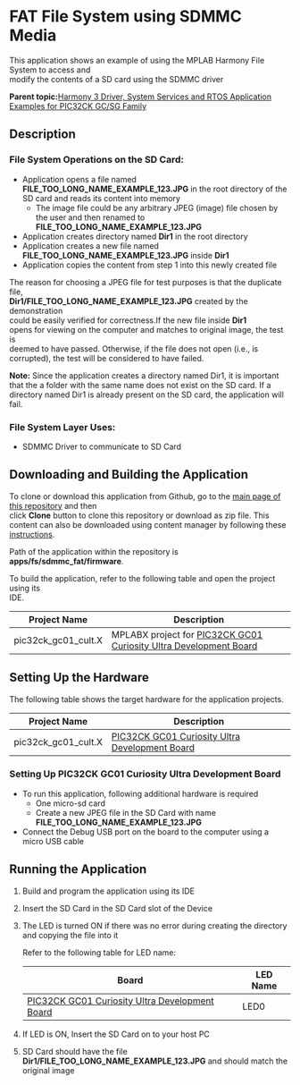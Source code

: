 # FAT File System using SDMMC Media

This application shows an example of using the MPLAB Harmony File System to access and<br /> modify the contents of a SD card using the SDMMC driver

**Parent topic:**[Harmony 3 Driver, System Services and RTOS Application Examples for PIC32CK GC/SG Family](GUID-CDB24A84-49B8-4114-B4EF-E80CFD24D7D9.md)

## Description

### File System Operations on the SD Card:

-   Application opens a file named **FILE\_TOO\_LONG\_NAME\_EXAMPLE\_123.JPG** in the root directory of the SD card and reads its content into memory
    -   The image file could be any arbitrary JPEG \(image\) file chosen by the user and then renamed to **FILE\_TOO\_LONG\_NAME\_EXAMPLE\_123.JPG**
-   Application creates directory named **Dir1** in the root directory
-   Application creates a new file named **FILE\_TOO\_LONG\_NAME\_EXAMPLE\_123.JPG** inside **Dir1**
-   Application copies the content from step 1 into this newly created file

The reason for choosing a JPEG file for test purposes is that the duplicate file,<br /> **Dir1/FILE\_TOO\_LONG\_NAME\_EXAMPLE\_123.JPG** created by the demonstration<br /> could be easily verified for correctness.If the new file inside **Dir1**<br /> opens for viewing on the computer and matches to original image, the test is<br /> deemed to have passed. Otherwise, if the file does not open \(i.e., is<br /> corrupted\), the test will be considered to have failed.

**Note:** Since the application creates a directory named Dir1, it is important that the a folder with the same name does not exist on the SD card. If a directory named Dir1 is already present on the SD card, the application will fail.

### File System Layer Uses:

-   SDMMC Driver to communicate to SD Card

## Downloading and Building the Application

To clone or download this application from Github, go to the [main page of this repository](https://github.com/Microchip-MPLAB-Harmony/core_apps_pic32ck_sg_gc) and then<br /> click **Clone** button to clone this repository or download as zip file. This<br /> content can also be downloaded using content manager by following these [instructions](https://github.com/Microchip-MPLAB-Harmony/contentmanager/wiki).

Path of the application within the repository is<br /> **apps/fs/sdmmc\_fat/firmware**.

To build the application, refer to the following table and open the project using its<br /> IDE.

|Project Name|Description|
|------------|-----------|
|pic32ck\_gc01\_cult.X|MPLABX project for [PIC32CK GC01 Curiosity Ultra Development Board](https://www.microchip.com/en-us/development-tool/ea23j82a)|

## Setting Up the Hardware

The following table shows the target hardware for the application projects.

|Project Name|Description|
|------------|-----------|
|pic32ck\_gc01\_cult.X|[PIC32CK GC01 Curiosity Ultra Development Board](https://www.microchip.com/en-us/development-tool/ea23j82a)|

### Setting Up PIC32CK GC01 Curiosity Ultra Development Board

-   To run this application, following additional hardware is required
    -   One micro-sd card
    -   Create a new JPEG file in the SD Card with name **FILE\_TOO\_LONG\_NAME\_EXAMPLE\_123.JPG**
-   Connect the Debug USB port on the board to the computer using a micro USB cable

## Running the Application

1.  Build and program the application using its IDE
2.  Insert the SD Card in the SD Card slot of the Device
3.  The LED is turned ON if there was no error during creating the directory and copying the file into it

    Refer to the following table for LED name:

    |Board|LED Name|
    |-----|--------|
    |[PIC32CK GC01 Curiosity Ultra Development Board](https://www.microchip.com/en-us/development-tool/ea23j82a)|LED0|

4.  If LED is ON, Insert the SD Card on to your host PC
5.  SD Card should have the file **Dir1/FILE\_TOO\_LONG\_NAME\_EXAMPLE\_123.JPG** and should match the original image

